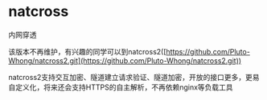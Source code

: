 # natcross
内网穿透

该版本不再维护，有兴趣的同学可以到natcross2([https://github.com/Pluto-Whong/natcross2.git](https://github.com/Pluto-Whong/natcross2.git))

natcross2支持交互加密、隧道建立请求验证、隧道加密，开放的接口更多，更易自定义化，将来还会支持HTTPS的自主解析，不再依赖nginx等负载工具